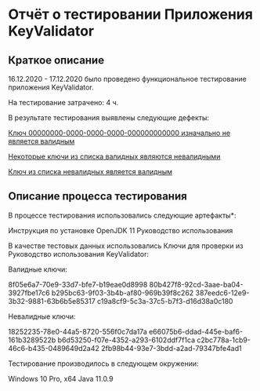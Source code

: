 # Отчёт о тестировании Приложения KeyValidator

## Краткое описание

16.12.2020 - 17.12.2020 было проведено функциональное тестирование приложения KeyValidator.

На тестирование затрачено: 4 ч.

В результате тестирования выявлены следующие дефекты:

<a href="https://github.com/TestDiana/java1.1/issues/1">Ключ 00000000-0000-0000-0000-000000000000 изначально не является валидным</a>

<a href="https://github.com/TestDiana/java1.1/issues/2">Некоторые ключи из списка валидных являются невалидными</a>

<a href="https://github.com/TestDiana/java1.1/issues/3">Ключ из списка невалидных является валидным</a>


## Описание процесса тестирования
В процессе тестирования использовались следующие артефакты*:

Инструкция по установке OpenJDK 11
Руководство использования

В качестве тестовых данных использовались Ключи для проверки из Руководство использования KeyValidator:

Валидные ключи:

8f05e6a7-70e9-33d7-bfe7-b19eae0d8998
80b427f8-92cd-3aae-ba04-3927fbe17c6
b295bc63-9f03-3b4b-af80-969b39f8c262
387eedc6-12e9-3b32-9881-63b6b5e85317
c19a8cf9-5c3a-37c5-b7f3-d16d38a0c180

Невалидные ключи:

18252235-78e0-44a5-8720-556f0c7da17a
e66075b6-ddad-445e-baf6-161b3289522b
b6d53250-f07e-4352-a293-6102ddf7f1ca
c2bc778a-1cb9-46c6-b435-0489649d2a42
2fb98b44-93e7-3bdd-a2ad-79347bfe4ad1

Тестирование производилось в следующем окружении:

Windows 10 Pro, x64
Java 11.0.9
